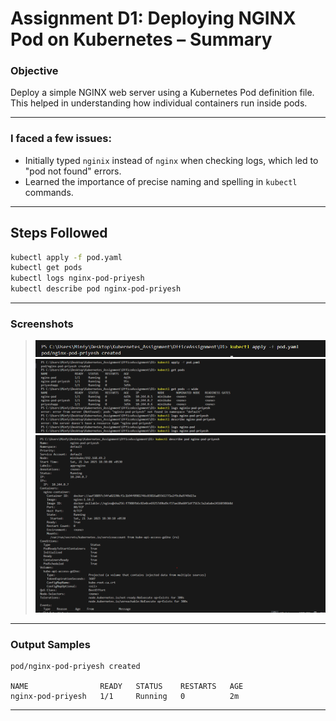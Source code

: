 <!-- ✅ Step-by-Step Assignment (as given):
✅ Step 1: Create the Pod YAML
You've already created this:

yaml
Copy
Edit
apiVersion: v1
kind: Pod
metadata:
  name: nginx-pod
  labels:
    app: nginx
spec:
  containers:
  - name: nginx-container
    image: nginx:1.14.2
    ports:
    - containerPort: 80
✅ Saved as: pod.yaml

✅ Step 2: Apply Manifest
In your VS Code terminal:

bash
Copy
Edit
cd Kubernetes_Assignment/OfficeAssignment/D1
kubectl apply -f pod.yaml
Expected Output:

bash
Copy
Edit
pod/nginx-pod created
✅ Step 3: Inspect the Pod
Check status:

bash
Copy
Edit
kubectl get pods
Check wide details:

bash
Copy
Edit
kubectl get pods -o wide
View logs:

bash
Copy
Edit
kubectl logs nginx-pod
Describe pod (for debugging):

bash
Copy
Edit
kubectl describe pod nginx-pod -->



<!--  -->

# Assignment D1: Deploying NGINX Pod on Kubernetes – Summary

### Objective

Deploy a simple NGINX web server using a Kubernetes Pod definition file. This helped in understanding how individual containers run inside pods.

---

### I faced a few issues:

- Initially typed `nginix` instead of `nginx` when checking logs, which led to "pod not found" errors.
- Learned the importance of precise naming and spelling in `kubectl` commands.

---

## Steps Followed

```bash
kubectl apply -f pod.yaml
kubectl get pods
kubectl logs nginx-pod-priyesh
kubectl describe pod nginx-pod-priyesh
```

---

### Screenshots

> ![Pod Created](./images/Screenshot%202025-06-21%20183050.png)  
> ![Pod Logs](./images/image.png)  
> ![Describe Pod](./images/image%20copy.png)

---

### Output Samples

```
pod/nginx-pod-priyesh created

NAME                READY   STATUS    RESTARTS   AGE
nginx-pod-priyesh   1/1     Running   0          2m
```

---

